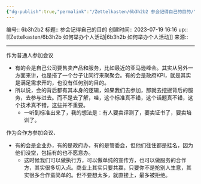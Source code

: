 ```yaml
---
{"dg-publish":true,"permalink":"/Zettelkasten/6b3h2b2 参会记得自己的目的/","dgPassFrontmatter":true}
---
```


编号:: 6b3h2b2
标题:: 参会记得自己的目的
创建时间:: 2023-07-19 16:16
up:: [[Zettelkasten/6b3h2b 如何举办个人活动\|6b3h2b 如何举办个人活动]]
来源:: 

---
作为普通人参加会议
- 有的会是自己公司要售卖产品和服务，比如最近的亚马逊峰会。其实从另外一方面来讲，也是搭了一个台子让同行来聚聚会。有的会是政府KPI，就是其实是满足需求开的，也没有任何别的目的。
- 所以说，会的背后都有其本身的逻辑，如果我们去参加，那就去挖掘背后的服务，去参与进去。而不是去了解，哇，这个标准真不错，这个话题真不错，这个技术真不错，这些并不重要。
	- 一听到标准出来了，我的想法是：有人要卖评测了，要卖证书了，要卖培训了。

作为合作方参加会议、
- 有的会是企业办，有的是政府办，有的是管委会，但他们往住都是挂名，因为他们没空，包括有的也不愿意办。
	- 这时候我们可以做执行方，可以做单纯的宣传方，也可以做服务的合作方，其实很多切入点。商业上其实只要共赢，只要你不是抢别人生意，其实很多合作蛮简单的。但不要想太多，就直接上，最多被拒绝。
